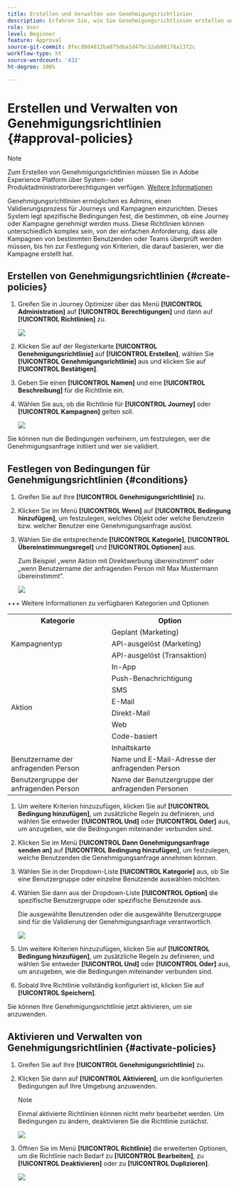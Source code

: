 ```yaml
---
title: Erstellen und Verwalten von Genehmigungsrichtlinien
description: Erfahren Sie, wie Sie Genehmigungsrichtlinien erstellen und verwalten.
role: User
level: Beginner
feature: Approval
source-git-commit: 8fecd0d4812ba875dba1d47bc32ab08178a13f2c
workflow-type: ht
source-wordcount: '432'
ht-degree: 100%

---
```



# Erstellen und Verwalten von Genehmigungsrichtlinien {#approval-policies}

>[!NOTE]
>
>Zum Erstellen von Genehmigungsrichtlinien müssen Sie in Adobe Experience Platform über System- oder Produktadministratorberechtigungen verfügen. [Weitere Informationen](https://experienceleague.adobe.com/de/docs/experience-platform/access-control/home)

Genehmigungsrichtlinien ermöglichen es Admins, einen Validierungsprozess für Journeys und Kampagnen einzurichten. Dieses System legt spezifische Bedingungen fest, die bestimmen, ob eine Journey oder Kampagne genehmigt werden muss. Diese Richtlinien können unterschiedlich komplex sein, von der einfachen Anforderung, dass alle Kampagnen von bestimmten Benutzenden oder Teams überprüft werden müssen, bis hin zur Festlegung von Kriterien, die darauf basieren, wer die Kampagne erstellt hat.

## Erstellen von Genehmigungsrichtlinien {#create-policies}

1. Greifen Sie in Journey Optimizer über das Menü **[!UICONTROL Administration]** auf **[!UICONTROL Berechtigungen]** und dann auf **[!UICONTROL Richtlinien]** zu.

   ![](assets/policy_create_1.png)

1. Klicken Sie auf der Registerkarte **[!UICONTROL Genehmigungsrichtlinie]** auf **[!UICONTROL Erstellen]**, wählen Sie **[!UICONTROL Genehmigungsrichtlinie]** aus und klicken Sie auf **[!UICONTROL Bestätigen]**.

1. Geben Sie einen **[!UICONTROL Namen]** und eine **[!UICONTROL Beschreibung]** für die Richtlinie ein.

1. Wählen Sie aus, ob die Richtlinie für **[!UICONTROL Journey]** oder **[!UICONTROL Kampagnen]** gelten soll.

   ![](assets/policy_create_2.png)

Sie können nun die Bedingungen verfeinern, um festzulegen, wer die Genehmigungsanfrage initiiert und wer sie validiert.

## Festlegen von Bedingungen für Genehmigungsrichtlinien {#conditions}

1. Greifen Sie auf Ihre **[!UICONTROL Genehmigungsrichtlinie]** zu.

1. Klicken Sie im Menü **[!UICONTROL Wenn]** auf **[!UICONTROL Bedingung hinzufügen]**, um festzulegen, welches Objekt oder welche Benutzerin bzw. welcher Benutzer eine Genehmigungsanfrage auslöst.

1. Wählen Sie die entsprechende **[!UICONTROL Kategorie]**, **[!UICONTROL Übereinstimmungsregel]** und **[!UICONTROL Optionen]** aus.

   Zum Beispiel „wenn Aktion mit Direktwerbung übereinstimmt“ oder „wenn Benutzername der anfragenden Person mit Max Mustermann übereinstimmt“.

   ![](assets/policy_condition_1.png)

+++ Weitere Informationen zu verfügbaren Kategorien und Optionen
   <table>
    <tr>
      <th>Kategorie</th>
      <th>Option</th>
    </tr>
    <tr>
      <td rowspan="3">Kampagnentyp</td>
      <td>Geplant (Marketing)</td>
    </tr>
    <tr>
    <td>API-ausgelöst (Marketing)</td>
    </tr>
    <tr>
    <td>API-ausgelöst (Transaktion)</td>
    </tr>
    <tr>
    <td rowspan="8">Aktion</td>
    <td>In-App</td>
    </tr>
    <tr>
    <td>Push-Benachrichtigung</td>
   </tr>
    <tr>
    <td>SMS</td>
    </tr>
    <tr>
    <td>E-Mail</td>
    </tr>
    <tr>
    <td>Direkt-Mail</td>
    </tr>
    <tr>
    <td>Web</td>
    </tr>
    <tr>
    <td>Code-basiert</td>
    </tr>
    <tr>
    <td>Inhaltskarte</td>
    </tr>
    <tr>
    <td>Benutzername der anfragenden Person</td>
    <td>Name und E-Mail-Adresse der anfragenden Person</td>
    </tr>
    <tr>
    <td>Benutzergruppe der anfragenden Person</td>
    <td>Name der Benutzergruppe der anfragenden Personen</td>
    </tr>
    </table>


1. Um weitere Kriterien hinzuzufügen, klicken Sie auf **[!UICONTROL Bedingung hinzufügen]**, um zusätzliche Regeln zu definieren, und wählen Sie entweder **[!UICONTROL Und]** oder **[!UICONTROL Oder]** aus, um anzugeben, wie die Bedingungen miteinander verbunden sind.

1. Klicken Sie im Menü **[!UICONTROL Dann Genehmigungsanfrage senden an]** auf **[!UICONTROL Bedingung hinzufügen]**, um festzulegen, welche Benutzenden die Genehmigungsanfrage annehmen können.

1. Wählen Sie in der Dropdown-Liste **[!UICONTROL Kategorie]** aus, ob Sie eine Benutzergruppe oder einzelne Benutzende auswählen möchten.

1. Wählen Sie dann aus der Dropdown-Liste **[!UICONTROL Option]** die spezifische Benutzergruppe oder spezifische Benutzende aus.

   Die ausgewählte Benutzenden oder die ausgewählte Benutzergruppe sind für die Validierung der Genehmigungsanfrage verantwortlich.

   ![](assets/policy_condition_2.png)

1. Um weitere Kriterien hinzuzufügen, klicken Sie auf **[!UICONTROL Bedingung hinzufügen]**, um zusätzliche Regeln zu definieren, und wählen Sie entweder **[!UICONTROL Und]** oder **[!UICONTROL Oder]** aus, um anzugeben, wie die Bedingungen miteinander verbunden sind.

1. Sobald Ihre Richtlinie vollständig konfiguriert ist, klicken Sie auf **[!UICONTROL Speichern]**.

Sie können Ihre Genehmigungsrichtlinie jetzt aktivieren, um sie anzuwenden.

## Aktivieren und Verwalten von Genehmigungsrichtlinien {#activate-policies}

1. Greifen Sie auf Ihre **[!UICONTROL Genehmigungsrichtlinie]** zu.

1. Klicken Sie dann auf **[!UICONTROL Aktivieren]**, um die konfigurierten Bedingungen auf Ihre Umgebung anzuwenden.

   >[!NOTE]
   >
   >Einmal aktivierte Richtlinien können nicht mehr bearbeitet werden. Um Bedingungen zu ändern, deaktivieren Sie die Richtlinie zunächst.

   ![](assets/policy_activate_1.png)

1. Öffnen Sie im Menü **[!UICONTROL Richtlinie]** die erweiterten Optionen, um die Richtlinie nach Bedarf zu **[!UICONTROL Bearbeiten]**, zu **[!UICONTROL Deaktivieren]** oder zu **[!UICONTROL Duplizieren]**.

   ![](assets/policy_activate_2.png)

